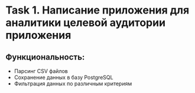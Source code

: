 # Task 1. Написание приложения для аналитики целевой аудитории приложения
    
## Функциональность:
- Парсинг CSV файлов
- Сохранение данных в базу PostgreSQL
- Фильтрация данных по различным критериям

